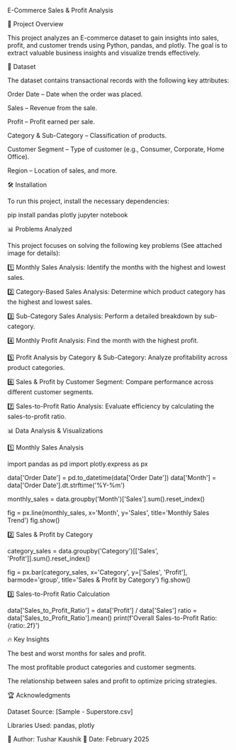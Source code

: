 E-Commerce Sales & Profit Analysis

📌 Project Overview

This project analyzes an E-commerce dataset to gain insights into sales, profit, and customer trends using Python, pandas, and plotly. The goal is to extract valuable business insights and visualize trends effectively.

📂 Dataset

The dataset contains transactional records with the following key attributes:

Order Date – Date when the order was placed.

Sales – Revenue from the sale.

Profit – Profit earned per sale.

Category & Sub-Category – Classification of products.

Customer Segment – Type of customer (e.g., Consumer, Corporate, Home Office).

Region – Location of sales, and more.

🛠️ Installation

To run this project, install the necessary dependencies:

pip install pandas plotly jupyter notebook

📊 Problems Analyzed

This project focuses on solving the following key problems (See attached image for details):

1️⃣ Monthly Sales Analysis: Identify the months with the highest and lowest sales.

2️⃣ Category-Based Sales Analysis: Determine which product category has the highest and lowest sales.

3️⃣ Sub-Category Sales Analysis: Perform a detailed breakdown by sub-category.

4️⃣ Monthly Profit Analysis: Find the month with the highest profit.

5️⃣ Profit Analysis by Category & Sub-Category: Analyze profitability across product categories.

6️⃣ Sales & Profit by Customer Segment: Compare performance across different customer segments.

7️⃣ Sales-to-Profit Ratio Analysis: Evaluate efficiency by calculating the sales-to-profit ratio.



📊 Data Analysis & Visualizations

1️⃣ Monthly Sales Analysis

import pandas as pd
import plotly.express as px

data['Order Date'] = pd.to_datetime(data['Order Date'])
data['Month'] = data['Order Date'].dt.strftime('%Y-%m')

monthly_sales = data.groupby('Month')['Sales'].sum().reset_index()

fig = px.line(monthly_sales, x='Month', y='Sales', title='Monthly Sales Trend')
fig.show()

2️⃣ Sales & Profit by Category

category_sales = data.groupby('Category')[['Sales', 'Profit']].sum().reset_index()

fig = px.bar(category_sales, x='Category', y=['Sales', 'Profit'], barmode='group', title='Sales & Profit by Category')
fig.show()

3️⃣ Sales-to-Profit Ratio Calculation

data['Sales_to_Profit_Ratio'] = data['Profit'] / data['Sales']
ratio = data['Sales_to_Profit_Ratio'].mean()
print(f'Overall Sales-to-Profit Ratio: {ratio:.2f}')

🔥 Key Insights

The best and worst months for sales and profit.

The most profitable product categories and customer segments.

The relationship between sales and profit to optimize pricing strategies.


🏆 Acknowledgments

Dataset Source: [Sample - Superstore.csv]

Libraries Used: pandas, plotly

📌 Author: Tushar Kaushik 📅 Date: February 2025

